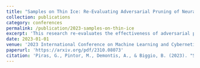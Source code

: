 ```yaml
---
title: "Samples on Thin Ice: Re-Evaluating Adversarial Pruning of Neural Networks"
collection: publications
category: conferences
permalink: /publication/2023-samples-on-thin-ice
excerpt: 'This research re-evaluates the effectiveness of adversarial pruning techniques in neural networks.'
date: 2023-01-01
venue: '2023 International Conference on Machine Learning and Cybernetics (ICMLC)'
paperurl: 'https://arxiv.org/pdf/2310.08073'
citation: 'Piras, G., Pintor, M., Demontis, A., & Biggio, B. (2023). "Samples on Thin Ice: Re-Evaluating Adversarial Pruning of Neural Networks." <i>2023 International Conference on Machine Learning and Cybernetics (ICMLC)</i>.'
---
```

